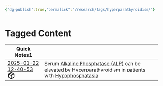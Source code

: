 ```yaml
---
{"dg-publish":true,"permalink":"/research/tags/hyperparathyroidism/"}
---
```


# Tagged Content
<div><table class="dataview table-view-table"><thead class="table-view-thead"><tr class="table-view-tr-header"><th class="table-view-th"><span>Quick Notes</span><span class="dataview small-text">1</span></th><th class="table-view-th"><span></span></th></tr></thead><tbody class="table-view-tbody"><tr><td><span><a data-tooltip-position="top" aria-label="Research/Quick Notes/2025-01-22 12-40-53.md" data-href="Research/Quick Notes/2025-01-22 12-40-53.md" href="Research/Quick Notes/2025-01-22 12-40-53.md" class="internal-link" target="_blank" rel="noopener nofollow" fileclass-name="Research Links">2025-01-22 12-40-53</a><a class="metadata-menu fileclass-icon"><svg xmlns="http://www.w3.org/2000/svg" width="24" height="24" viewBox="0 0 24 24" fill="none" stroke="currentColor" stroke-width="2" stroke-linecap="round" stroke-linejoin="round" class="svg-icon lucide-package"><path d="m7.5 4.27 9 5.15"></path><path d="M21 8a2 2 0 0 0-1-1.73l-7-4a2 2 0 0 0-2 0l-7 4A2 2 0 0 0 3 8v8a2 2 0 0 0 1 1.73l7 4a2 2 0 0 0 2 0l7-4A2 2 0 0 0 21 16Z"></path><path d="m3.3 7 8.7 5 8.7-5"></path><path d="M12 22V12"></path></svg></a></span></td><td><span>Serum <a data-href="Alkaline Phosphatase (ALP)" href="Alkaline Phosphatase (ALP)" class="internal-link" target="_blank" rel="noopener nofollow">Alkaline Phosphatase (ALP)</a> can be elevated by <a data-href="Hyperparathyroidism" href="Hyperparathyroidism" class="internal-link" target="_blank" rel="noopener nofollow">Hyperparathyroidism</a> in patients with <a data-href="Hypophosphatasia" href="Hypophosphatasia" class="internal-link" target="_blank" rel="noopener nofollow">Hypophosphatasia</a></span></td></tr></tbody></table></div>

